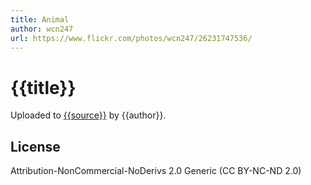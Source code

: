 ```yaml
---
title: Animal
author: wcn247
url: https://www.flickr.com/photos/wcn247/26231747536/
---
```

 
# {{title}}

Uploaded to [{{source}}]({{url}}) by {{author}}.

## License
Attribution-NonCommercial-NoDerivs 2.0 Generic (CC BY-NC-ND 2.0) 
